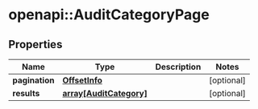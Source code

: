 # openapi::AuditCategoryPage


## Properties
Name | Type | Description | Notes
------------ | ------------- | ------------- | -------------
**pagination** | [**OffsetInfo**](OffsetInfo.md) |  | [optional] 
**results** | [**array[AuditCategory]**](AuditCategory.md) |  | [optional] 


